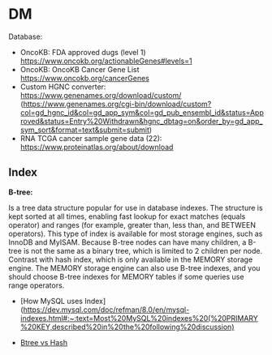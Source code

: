 # DM

Database: 
- OncoKB: FDA approved dugs (level 1) https://www.oncokb.org/actionableGenes#levels=1 
- OncoKB: OncoKB Cancer Gene List https://www.oncokb.org/cancerGenes
- Custom HGNC converter: https://www.genenames.org/download/custom/ (https://www.genenames.org/cgi-bin/download/custom?col=gd_hgnc_id&col=gd_app_sym&col=gd_pub_ensembl_id&status=Approved&status=Entry%20Withdrawn&hgnc_dbtag=on&order_by=gd_app_sym_sort&format=text&submit=submit)
- RNA TCGA cancer sample gene data (22): https://www.proteinatlas.org/about/download

## Index

**B-tree:**

Is a tree data structure popular for use in database indexes. The structure is kept sorted at all times, enabling fast lookup for exact matches (equals operator) and ranges (for example, greater than, less than, and BETWEEN operators). This type of index is available for most storage engines, such as InnoDB and MyISAM. Because B-tree nodes can have many children, a B-tree is not the same as a binary tree, which is limited to 2 children per node.
Contrast with hash index, which is only available in the MEMORY storage engine. The MEMORY storage engine can also use B-tree indexes, and you should choose B-tree indexes for MEMORY tables if some queries use range operators.

- [How MySQL uses Index](https://dev.mysql.com/doc/refman/8.0/en/mysql-indexes.html#:~:text=Most%20MySQL%20indexes%20(%20PRIMARY%20KEY,described%20in%20the%20following%20discussion)

- [Btree vs Hash](https://dev.mysql.com/doc/refman/8.0/en/index-btree-hash.html)
